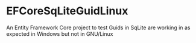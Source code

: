 # EFCoreSqLiteGuidLinux
An Entity Framework Core project to test Guids in SqLite are working in as expected in Windows but not in GNU/Linux
